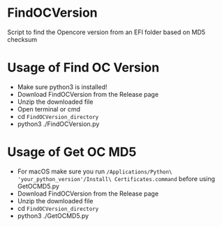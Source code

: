# FindOCVersion
Script to find the Opencore version from an EFI folder based on MD5 checksum

# Usage of Find OC Version
- Make sure python3 is installed!
- Download FindOCVersion from the Release page
- Unzip the downloaded file
- Open terminal or cmd
- cd `FindOCVersion_directory`
- python3 ./FindOCVersion.py

# Usage of Get OC MD5
- For macOS make sure you run `/Applications/Python\ 'your_python_version'/Install\ Certificates.command` before using GetOCMD5.py
- Download FindOCVersion from the Release page
- Unzip the downloaded file
- cd `FindOCVersion_directory`
- python3 ./GetOCMD5.py
